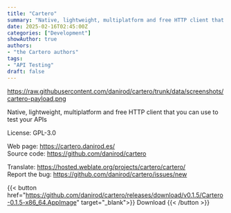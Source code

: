 ```yaml
---
title: "Cartero"
summary: "Native, lightweight, multiplatform and free HTTP client that you can use to test your APIs"
date: 2025-02-16T02:45:00Z
categories: ["Development"]
showAuthor: true
authors:
- "the Cartero authors"
tags: 
- "API Testing"
draft: false
---
```


https://raw.githubusercontent.com/danirod/cartero/trunk/data/screenshots/cartero-payload.png

Native, lightweight, multiplatform and free HTTP client that you can use to test your APIs

License: GPL-3.0

Web page: <https://cartero.danirod.es/>  
Source code: <https://github.com/danirod/cartero>

Translate: <https://hosted.weblate.org/projects/cartero/cartero/>  
Report the bug: <https://github.com/danirod/cartero/issues/new>  

{{< button href="https://github.com/danirod/cartero/releases/download/v0.1.5/Cartero-0.1.5-x86_64.AppImage" target="_blank">}}
Download
{{< /button >}}